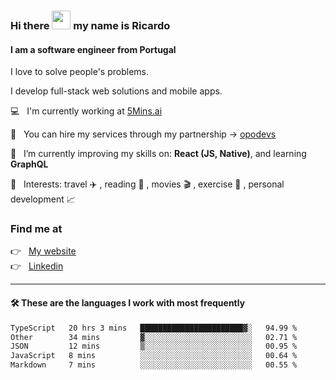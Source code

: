 ### Hi there <img src="https://raw.githubusercontent.com/iampavangandhi/iampavangandhi/master/gifs/Hi.gif" width="30"> my name is Ricardo
#### I am a software engineer from Portugal
I love to solve people's problems.

I develop full-stack web solutions and mobile apps.

💻  &nbsp; I'm currently working at <a href="https://5mins.ai/">5Mins.ai</a>

💼  &nbsp; You can hire my services through my partnership -> <a href="https://github.com/opodevs">opodevs</a>

🌱 &nbsp; I’m currently improving my skills on: **React (JS, Native)**, and learning **GraphQL**

💙 &nbsp; Interests: travel ✈️ , reading 📖 , movies 🎬 , exercise 🏃 , personal development 📈

### Find me at

<p align="left">
  👉  &nbsp;
  <a href="https://ricardopbarbosa.com" target="_blank">
    My website
  </a>
  <br/>
  👉 &nbsp;
  <a href="https://www.linkedin.com/in/ricardopbarbosa" target="_blank">
    Linkedin
  </a>
</p>

<hr />

#### 🛠 These are the languages I work with most frequently
<!--START_SECTION:waka-->

```txt
TypeScript   20 hrs 3 mins   ███████████████████████▓░   94.99 %
Other        34 mins         ▓░░░░░░░░░░░░░░░░░░░░░░░░   02.71 %
JSON         12 mins         ▒░░░░░░░░░░░░░░░░░░░░░░░░   00.95 %
JavaScript   8 mins          ░░░░░░░░░░░░░░░░░░░░░░░░░   00.64 %
Markdown     7 mins          ░░░░░░░░░░░░░░░░░░░░░░░░░   00.55 %
```

<!--END_SECTION:waka-->

